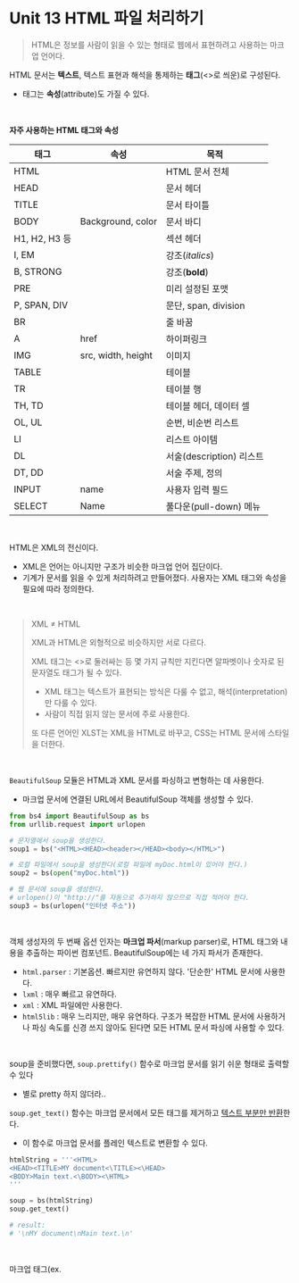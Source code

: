 # Unit 13 HTML 파일 처리하기

> HTML은 정보를 사람이 읽을 수 있는 형태로 웹에서 표현하려고 사용하는 마크업 언어다.

HTML 문서는 **텍스트**, 텍스트 표현과 해석을 통제하는 **태그**(<>로 씌운)로 구성된다.

- 태그는 **속성**(attribute)도 가질 수 있다.

<br>

**자주 사용하는 HTML 태그와 속성**

| 태그          | 속성               | 목적                     |
| ------------- | ------------------ | ------------------------ |
| HTML          |                    | HTML 문서 전체           |
| HEAD          |                    | 문서 헤더                |
| TITLE         |                    | 문서 타이틀              |
| BODY          | Background, color  | 문서 바디                |
| H1, H2, H3 등 |                    | 섹션 헤더                |
| I, EM         |                    | 강조(*italics*)          |
| B, STRONG     |                    | 강조(**bold**)           |
| PRE           |                    | 미리 설정된 포맷         |
| P, SPAN, DIV  |                    | 문단, span, division     |
| BR            |                    | 줄 바꿈                  |
| A             | href               | 하이퍼링크               |
| IMG           | src, width, height | 이미지                   |
| TABLE         |                    | 테이블                   |
| TR            |                    | 테이블 행                |
| TH, TD        |                    | 테이블 헤더, 데이터 셀   |
| OL, UL        |                    | 순번, 비순번 리스트      |
| LI            |                    | 리스트 아이템            |
| DL            |                    | 서술(description) 리스트 |
| DT, DD        |                    | 서술 주제, 정의          |
| INPUT         | name               | 사용자 입력 필드         |
| SELECT        | Name               | 풀다운(pull-down) 메뉴   |

<br>

HTML은 XML의 전신이다. 

- XML은 언어는 아니지만 구조가 비슷한 마크업 언어 집단이다.
- 기계가 문서를 읽을 수 있게 처리하려고 만들어졌다. 사용자는 XML 태그와 속성을 필요에 따라 정의한다.

<br>

> XML $\neq$ HTML
>
> XML과 HTML은 외형적으로 비슷하지만 서로 다르다.
>
> XML 태그는 <>로 둘러싸는 등 몇 가지 규칙만 지킨다면 알파벳이나 숫자로 된 문자열도 태그가 될 수 있다.
>
> - XML 태그는 텍스트가 표현되는 방식은 다룰 수 없고, 해석(interpretation)만 다룰 수 있다. 
> - 사람이 직접 읽지 않는 문서에 주로 사용한다. 
>
> 또 다른 언어인 XLST는 XML을 HTML로 바꾸고, CSS는 HTML 문서에 스타일을 더한다.

<br>

`BeautifulSoup` 모듈은 HTML과 XML 문서를 파싱하고 변형하는 데 사용한다.

- 마크업 문서에 연결된 URL에서 BeautifulSoup 객체를 생성할 수 있다.

~~~python
from bs4 import BeautifulSoup as bs
from urllib.request import urlopen

# 문자열에서 soup을 생성한다.
soup1 = bs("<HTML><HEAD><header></HEAD><body></HTML>")

# 로컬 파일에서 soup을 생성한다(로컬 파일에 myDoc.html이 있어야 한다.)
soup2 = bs(open("myDoc.html"))

# 웹 문서에 soup을 생성한다.
# urlopen()이 "http://"를 자동으로 추가하지 않으므로 직접 적어야 한다.
soup3 = bs(urlopen("인터넷 주소"))
~~~

<br>

객체 생성자의 두 번째 옵션 인자는 **마크업 파서**(markup parser)로, HTML 태그와 내용을 추출하는 파이썬 컴포넌트. BeautifulSoup에는 네 가지 파서가 존재한다.

- `html.parser` : 기본옵션. 빠르지만 유연하지 않다. '단순한' HTML 문서에 사용한다.
- `lxml` : 매우 빠르고 유연하다.
- `xml` : XML 파일에만 사용한다.
- `html5lib` : 매우 느리지만, 매우 유연하다. 구조가 복잡한 HTML 문서에 사용하거나 파싱 속도를 신경 쓰지 않아도 된다면 모든 HTML 문서 파싱에 사용할 수 있다.

<br>

soup을 준비했다면, `soup.prettify()` 함수로 마크업 문서를 읽기 쉬운 형태로 출력할 수 있다

- 별로 pretty 하지 않더라..

`soup.get_text()` 함수는 마크업 문서에서 모든 태그를 제거하고 <u>텍스트 부분만 반환</u>한다.

- 이 함수로 마크업 문서를 플레인 텍스트로 변환할 수 있다.

~~~python
htmlString = '''<HTML>
<HEAD><TITLE>MY document<\TITLE><\HEAD>
<BODY>Main text.<\BODY><\HTML>
'''

soup = bs(htmlString)
soup.get_text()

# result:
# '\nMY document\nMain text.\n'
~~~

<br>

마크업 태그(ex. <TITLE>)는 파일에서 특정 부분을 찾는 데 사용하기도 한다.

- 첫 번째 테이블 첫 번째 행에 관심이 있다고 하자. 플레인 텍스트만으로는 원하는 목적을 달성하기 어려운데, class나 id 속성이 부여되었다면 태그로는 가능하다.

BeautifulSoup은 태그 간 모든 상하적이고 수평적인 관계에서 일관된 접근 방식을 사용한다.

- 태그 간 관계는 태그 객체의 속성으로 표현하고, 파일 시스템의 상하 구조와 유사하다.
- soup 제목인 `soup.title`은 soup 객체의 속성이다. 
  - 제목에 있는 부모 엘리먼트(element)의 name 값은 `soup.title.parent.name.string`.
  - 첫 번째 테이블 첫 번째 행 첫 번째 셀은 `soup.body.table.tr.td`.

<br>

- 태그 t의 이름은 `t.name`으로 문자열로 된 값(`t.string`으로 원래 내용에 접근할 수 있고, `t.stripped_string`을 쓰면 공백을 제거한 문자열 리스트를 반환한다)이 있다.
  - 부모 태그는 `t.parent`, 다음 태그는 `t.next`, 바로 전 태그는 `t.prev`, 자식 태그는 `t.children`이다. 

<br>

BeautifulSoup 모듈에서는 파이썬 딕셔너리 인터페이스로 HTML 태그 속성에 접근할 수 있다.

- 객체 t가 `<ahref="foobar.html">` 같은 하이퍼링크라면, 링크의 문자열 값은 `t["href"].string`이 된다.
  - HTML 태그는 대 소문자를 구분하지 않는다.

soup 함수 중 가장 유용한 함수는 `soup.find()`와 `soup.find_all()` 일 것이다. 특정한 태그의 첫 번째 인스턴스나 전체 인스턴스를 찾는데 사용한다.

~~~python
# <head> 태그로 된 모든 인스턴스
level2headers = soup.find_all("head")

# 볼드나 이탤릭 포맷으로 된 모든 인스턴스
formats = soup.find_all(["i", "b", "em", "strong"])

# 특정한 속성(id='link3' 같은)을 가진 모든 태그
soup.find(id="link3")

# 모든 하이퍼링크나 첫 번째 링크(딕셔너리 구문이나 tag.get()함수 사용)
links = soup.find_all("a")
firstLink = links[0]["href"]
# 혹은
firstLink = links[0].get("href")
~~~

마지막 예에서 사용한 두 표현 모두 속성이 존재하지 않으면 오류가 발생한다.

- 태그를 추출하기 전에 `tag.has_attr()` 함수를 사용해 속성이 존재하는지 확인.

<br>

웹 페이지에 포함된 모든 링크와 그에 연결된 URL, 레이블 추출하기.

- 재귀적인 웹 크롤링(recursive web crawling)에 유용하다.

~~~python
with urlopen("인터넷주소") as doc:
  soup = bs(doc)
  
links = [(link.string, link["href"])
        for link in soup.find_all("a")
        if link.has_attr("href")]
links
~~~

`links` 의 값은 튜플의 리스트.

<br>

HTML과 XML의 장점은 폭넓은 사용성이지만, 그게 단점이 되기도 한다.

- 테이블형 데이터를 다룰 때 난감하다. 대신 **CSV 파일**에 저장할 수 있다.